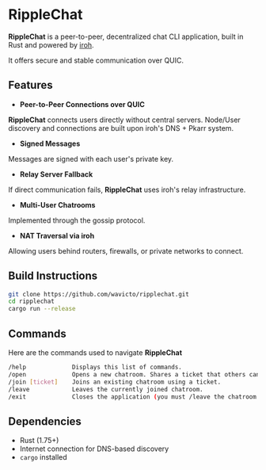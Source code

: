 # RippleChat

**RippleChat** is a peer-to-peer, decentralized chat CLI application, built in Rust and powered by [iroh](https://github.com/n0-computer/iroh). 

It offers secure and stable communication over QUIC. 

## Features

- **Peer-to-Peer Connections over QUIC**

**RippleChat** connects users directly without central servers. Node/User discovery and connections are built upon iroh's DNS + Pkarr system.

- **Signed Messages**

Messages are signed with each user's private key.

- **Relay Server Fallback**

If direct communication fails, **RippleChat** uses iroh's relay infrastructure.

- **Multi-User Chatrooms**

Implemented through the gossip protocol.

- **NAT Traversal via iroh**

Allowing users behind routers, firewalls, or private networks to connect.

## Build Instructions

```bash
git clone https://github.com/wavicto/ripplechat.git
cd ripplechat
cargo run --release
```
## Commands
Here are the commands used to navigate **RippleChat**

```bash
/help             Displays this list of commands.
/open             Opens a new chatroom. Shares a ticket that others can use to join.
/join [ticket]    Joins an existing chatroom using a ticket.
/leave            Leaves the currently joined chatroom.
/exit             Closes the application (you must /leave the chatroom first).
```
## Dependencies

- Rust (1.75+)
- Internet connection for DNS-based discovery
- `cargo` installed

